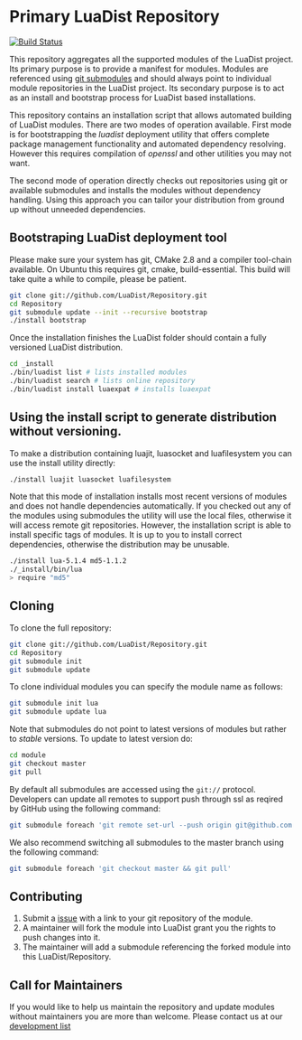 Primary LuaDist Repository
==========================

[![Build Status](https://secure.travis-ci.org/LuaDist/Repository.png?branch=master)](http://travis-ci.org/LuaDist/Repository)

This repository aggregates all the supported modules of the LuaDist project. Its primary purpose is to provide a manifest for modules. Modules are referenced using [git submodules][sub] and should always point to individual module repositories in the LuaDist project. Its secondary purpose is to act as an install and bootstrap process for LuaDist based installations.

This repository contains an installation script that allows automated building of LuaDist modules. There are two modes of operation available. First mode is for bootstrapping the _luadist_ deployment utility that offers complete package management functionality and automated dependency resolving. However this requires compilation of _openssl_ and other utilities you may not want.

The second mode of operation directly checks out repositories using git or available submodules and installs the modules without dependency handling. Using this approach you can tailor your distribution from ground up without unneeded dependencies.

Bootstraping LuaDist deployment tool
---

Please make sure your system has git, CMake 2.8  and a compiler tool-chain available. On Ubuntu this requires git, cmake, build-essential. This build will take quite a while to compile, please be patient.

```bash
git clone git://github.com/LuaDist/Repository.git
cd Repository
git submodule update --init --recursive bootstrap
./install bootstrap
```

Once the installation finishes the LuaDist folder should contain a fully versioned LuaDist distribution.

```bash
cd _install
./bin/luadist list # lists installed modules
./bin/luadist search # lists online repository
./bin/luadist install luaexpat # installs luaexpat
```

Using the install script to generate distribution without versioning.
---

To make a distribution containing luajit, luasocket and luafilesystem you can use the install utility directly:

```bash
./install luajit luasocket luafilesystem
```

Note that this mode of installation installs most recent versions of modules and does not handle dependencies automatically. If you checked out any of the modules using submodules the utility will use the local files, otherwise it will access remote git repositories. However, the installation script is able to install specific tags of modules. It is up to you to install correct dependencies, otherwise the distribution may be unusable.

```bash
./install lua-5.1.4 md5-1.1.2 
./_install/bin/lua
> require "md5"
```

Cloning
-------

To clone the full repository:

```bash	
git clone git://github.com/LuaDist/Repository.git
cd Repository
git submodule init
git submodule update
```

To clone individual modules you can specify the module name as follows:

```bash
git submodule init lua
git submodule update lua
```

Note that submodules do not point to latest versions of modules but rather to _stable_ versions. To update to latest version do:

```bash
cd module
git checkout master
git pull
```

By default all submodules are accessed using the `git://` protocol. Developers can update all remotes to support push through ssl as reqired by GitHub using the following command:

```bash
git submodule foreach 'git remote set-url --push origin git@github.com:LuaDist/$path.git'
```

We also recommend switching all submodules to the master branch using the following command:

```bash
git submodule foreach 'git checkout master && git pull'
```

Contributing
------------

1. Submit a [issue][issue] with a link to your git repository of the module.
2. A maintainer will fork the module into LuaDist grant you the rights to push changes into it.
3. The maintainer will add a submodule referencing the forked module into this LuaDist/Repository.

Call for Maintainers
--------------------

If you would like to help us maintain the repository and update modules without maintainers you are more than welcome. Please contact us at our [development list][mail]

[sub]: http://github.com/guides/developing-with-submodules
[issue]: http://github.com/LuaDist/Repository/issues
[mail]: http://groups.google.com/group/luadist
